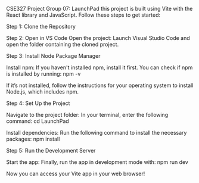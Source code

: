 CSE327 Project Group 07: LaunchPad
this project is built using Vite with the React library and JavaScript. Follow these steps to get started:

Step 1: Clone the Repository

Step 2: Open in VS Code
Open the project: Launch Visual Studio Code and open the folder containing the cloned project.

Step 3: Install Node Package Manager

Install npm: If you haven't installed npm, install it first. You can check if npm is installed by running:
npm -v

If it’s not installed, follow the instructions for your operating system to install Node.js, which includes npm.

Step 4: Set Up the Project

Navigate to the project folder: In your terminal, enter the following command:
cd LaunchPad

Install dependencies: Run the following command to install the necessary packages:
npm install

Step 5: Run the Development Server

Start the app: Finally, run the app in development mode with:
npm run dev

Now you can access your Vite app in your web browser!
